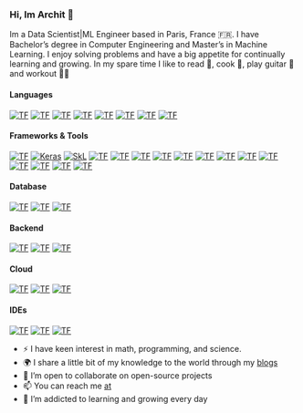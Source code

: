 ### Hi, Im Archit 👋

<!--
**architjen/architjen** is a ✨ _special_ ✨ repository because its `README.md` (this file) appears on your GitHub profile.
-->

Im a Data Scientist|ML Engineer based in Paris, France 🇫🇷. I have Bachelor’s degree in Computer Engineering and Master’s in Machine Learning. I enjoy solving problems and have a big appetite for continually learning and growing. In my spare time I like to read 📝, cook 🍲, play guitar 🎸 and workout 🤸🏼


<h4><strong>Languages</strong></h4>

<a href="https://www.python.org/"><img alt="TF" src="https://img.shields.io/badge/Python-3776AB?style=for-the-badge&logo=python&logoColor=white"/></a> <a href="https://www.mysql.com/"><img alt="TF" src="https://img.shields.io/badge/SQL-3376C8?style=for-the-badge&logo=sql&logoColor=white"/></a> <a href="https://www.rust-lang.org/"><img alt="TF" src="https://img.shields.io/badge/Rust-black?style=for-the-badge&logo=rust&logoColor=#E57324"/></a> <a href="https://www.mathworks.com/"><img alt="TF" src="https://img.shields.io/badge/Matlab-0076A8?style=for-the-badge&logo=mathworks&logoColor=white"/></a> <a href="https://www.r-project.org/"><img alt="TF" src="https://img.shields.io/badge/R-276DC3?style=for-the-badge&logo=r&logoColor=white"/></a> <a href="https://isocpp.org/"><img alt="TF" src="https://img.shields.io/badge/C++-00599C?style=for-the-badge&logo=c%2b%2b&logoColor=white"/></a> 
<a href="https://devdocs.io/c/"><img alt="TF" src="https://img.shields.io/badge/C-A8B9CC?style=for-the-badge&logo=c&logoColor=white"/></a> <a href="https://www.latex-project.org/"><img alt="TF" src="https://img.shields.io/badge/LaTeX-47A141?style=for-the-badge&logo=LaTeX&logoColor=white"/></a>


<h4><strong>Frameworks & Tools</strong></h4>
<!-- <img alt="PyTorch" src="https://img.shields.io/badge/Pytorch-D00000?style=for-the-badge&logo=pytorch&logoColor=white"/>  <img alt="PyTorch" src="https://img.shields.io/badge/OpenCV-5C3EE8?style=for-the-badge&logo=opencv&logoColor=white"/> -->

<a href="https://www.tensorflow.org/"> <img alt="TF" src="https://img.shields.io/badge/Tensorflow-EE4C2C?style=for-the-badge&logo=tensorflow&logoColor=white"/></a> <a href="https://keras.io/"><img alt="Keras" src="https://img.shields.io/badge/Keras-D00000?style=for-the-badge&logo=keras&logoColor=white"/></a>  <a href="https://scikit-learn.org/stable/"><img alt="SkL" src="https://img.shields.io/badge/SciKit%20Learn-F7931E?style=for-the-badge&logo=scikit-learn&logoColor=white"/></a> <a href="https://spark.apache.org/docs/latest/api/python/"><img alt="TF" src="https://img.shields.io/badge/PySpark-663EE8?style=for-the-badge&logo=pyspark&logoColor=white"/></a> <a href="https://jupyter.org/"><img alt="TF" src="https://img.shields.io/badge/Jupyter-F37626.svg?&style=for-the-badge&logo=Jupyter&logoColor=white"/></a> <a href="https://pandas.pydata.org/docs/"><img alt="TF" src="https://img.shields.io/badge/Pandas-150458?style=for-the-badge&logo=pandas&logoColor=white"/></a> <a href="https://numpy.org/"><img alt="TF" src="https://img.shields.io/badge/Numpy-013243?style=for-the-badge&logo=numpy&logoColor=white"/></a> <a href="https://matplotlib.org/"><img alt="TF" src="https://img.shields.io/badge/Matplotlib-013243?style=for-the-badge&logo=plotly&logoColor=white"/></a> <a href="https://www.scipy.org/docs.html"><img alt="TF" src="https://img.shields.io/badge/SciPy-8CAAE6?style=for-the-badge&logo=scipy&logoColor=white"/></a>  <a href="https://www.crummy.com/software/BeautifulSoup/bs4/doc/"><img alt="TF" src="https://img.shields.io/badge/BeautifulSoup-43B02A?style=for-the-badge&logo=beautifulsoup4&logoColor=white"/></a> <a href="https://docs.dask.org/en/latest/"><img alt="TF" src="https://img.shields.io/badge/Dask-EE4C2C?style=for-the-badge&logo=dask&logoColor=white"/></a> <a href="https://docs.docker.com/"><img alt="TF" src="https://img.shields.io/badge/Docker-2CA5E0?style=for-the-badge&logo=docker&logoColor=white"/></a> <a href="https://docs.conda.io/en/latest/"><img alt="TF" src="https://img.shields.io/badge/conda-342B029.svg?&style=for-the-badge&logo=anaconda&logoColor=white"/></a> <a href="https://git-scm.com/doc"><img alt="TF" src="https://img.shields.io/badge/Git-F05032?style=for-the-badge&logo=git&logoColor=white"/></a> <a href="https://dvc.org/doc"><img alt="TF" src="https://img.shields.io/badge/DVC-945DD6?style=for-the-badge&logo=dataversioncontrol&logoColor=white"/></a> <a href="https://numba.pydata.org/numba-doc/latest/index.html"><img alt="TF" src="https://img.shields.io/badge/Numba-00A3E0?style=for-the-badge&logo=Numba&logoColor=white"/></a>


<h4><strong>Database</strong></h4>
<!-- <img alt="TF" src="https://img.shields.io/badge/sqlite-003B57?style=for-the-badge&logo=sqlite&logoColor=white"/> <img alt="TF" src="https://img.shields.io/badge/dynamodb-4053D6?style=for-the-badge&logo=amazon-dynamodb&logoColor=white"/> <img alt="TF" src="https://img.shields.io/badge/redis-DC382D?style=for-the-badge&logo=redis&logoColor=white"/> -->

<a href="https://dev.mysql.com/doc/"><img alt="TF" src="https://img.shields.io/badge/MYSQL-4479A1?style=for-the-badge&logo=mysql&logoColor=white"/></a> <a href="https://www.postgresql.org/docs/"><img alt="TF" src="https://img.shields.io/badge/PostgresSQL-336791?style=for-the-badge&logo=postgresql&logoColor=white"/></a>  <a href="https://docs.mongodb.com/"><img alt="TF" src="https://img.shields.io/badge/mongodb-47A248?style=for-the-badge&logo=mongodb&logoColor=white"/></a> 


<h4><strong>Backend</strong></h4>
<!-- <img alt="TF" src="https://img.shields.io/badge/nginx-269539?style=for-the-badge&logo=nginx&logoColor=white"/> <img alt="TF" src="https://img.shields.io/badge/apache-A81C7D?style=for-the-badge&logo=apache&logoColor=white"/> <img alt="TF" src="https://img.shields.io/badge/ngrok-1F1E37?style=for-the-badge&logo=ngrok&logoColor=white"/> 
--> 

<a href="https://docs.djangoproject.com/en/3.2/"><img alt="TF" src="https://img.shields.io/badge/Django-092E20?style=for-the-badge&logo=django&logoColor=white"/></a> <a href="https://flask.palletsprojects.com/en/2.0.x/"><img alt="TF" src="https://img.shields.io/badge/flask-000000?style=for-the-badge&logo=flask&logoColor=white"/></a> <a href="https://fastapi.tiangolo.com/"><img alt="TF" 
src="https://img.shields.io/badge/fastapi-009688?style=for-the-badge&logo=fastapi&logoColor=white"/></a> 


<h4><strong>Cloud</strong></h4>

<a href="https://cloud.google.com/"><img alt="TF" src="https://img.shields.io/badge/Google_Cloud-4285F4?style=for-the-badge&logo=google-cloud&logoColor=white"/></a> <a href="https://docs.github.com/en/actions"><img alt="TF" src="https://img.shields.io/badge/GitHub_Actions-2088FF?style=for-the-badge&logo=github-actions&logoColor=white"/></a> <a href="https://devcenter.heroku.com/categories/reference"><img alt="TF" src="https://img.shields.io/badge/Heroku-430098?style=for-the-badge&logo=heroku&logoColor=white"/></a> 


<h4><strong>IDEs</strong></h4>

<a href="https://code.visualstudio.com/docs"><img alt="TF" src="https://img.shields.io/badge/Visual_Studio_Code-0078D4?style=for-the-badge&logo=visual%20studio%20code&logoColor=white"/></a> <a href="https://colab.research.google.com/notebooks/intro.ipynb?utm_source=scs-index#recent=true"><img alt="TF" src="https://img.shields.io/badge/Colab-F9AB00?style=for-the-badge&logo=googlecolab&color=525252"/></a> <a href="https://docs.spyder-ide.org/current/index.html"><img alt="TF" src="https://img.shields.io/badge/Spyder-838485?style=for-the-badge&logo=spyder%20ide&logoColor=maroon"/></a>

<!-- [![Top Langs](https://github-readme-stats.vercel.app/api/top-langs/?username=architjen)](https://github.com/architjen) -->
<!-- - 🤔 I’m looking for help with ... -->
<!--- 💬 Ask me about -->
<!-- - 🔭 I’m currently working on -->

- :zap: I have keen interest in math, programming, and science.
- :earth_africa: I share a little bit of my knowledge to the world through my [blogs](https://nestontree.wordpress.com/)
- 👯 I’m open to collaborate on open-source projects
- 📫 You can reach me [at](https://nestontree.wordpress.com/contact-me/)
- 🌱 I’m addicted to learning and growing every day
<!-- - ⚡ Fun fact: I've recently started running 🏃🏼(my best: 5kms under 23minutes) and solving Rubiks Cube (my best: under a minute)-->


  
  

